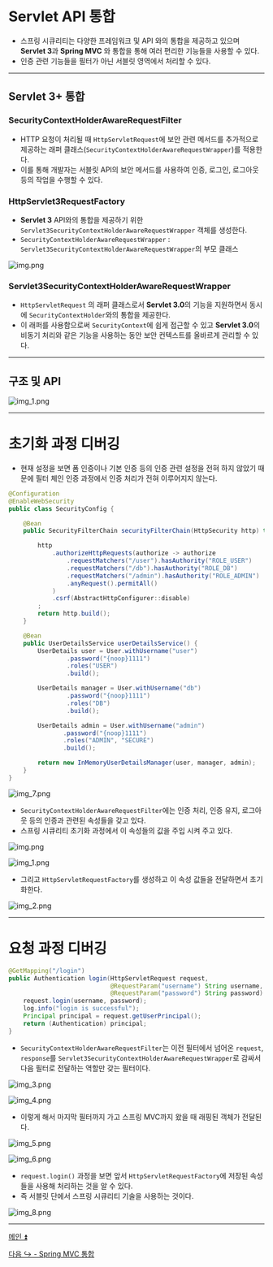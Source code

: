 # Servlet API 통합

- 스프링 시큐리티는 다양한 프레임워크 및 API 와의 통합을 제공하고 있으며 **Servlet 3**과 **Spring MVC** 와 통합을 통해 여러 편리한 기능들을 사용할 수 있다.
- 인증 관련 기능들을 필터가 아닌 서블릿 영역에서 처리할 수 있다.

---

## Servlet 3+ 통합

### SecurityContextHolderAwareRequestFilter
- HTTP 요청이 처리될 때 `HttpServletRequest`에 보안 관련 메서드를 추가적으로 제공하는 래퍼 클래스(`SecurityContextHolderAwareRequestWrapper`)를 적용한다.
- 이를 통해 개발자는 서블릿 API의 보안 메서드를 사용하여 인증, 로그인, 로그아웃 등의 작업을 수행할 수 있다.

### HttpServlet3RequestFactory
- **Servlet 3** API와의 통합을 제공하기 위한 `Servlet3SecurityContextHolderAwareRequestWrapper` 객체를 생성한다.
- `SecurityContextHolderAwareRequestWrapper` : `Servlet3SecurityContextHolderAwareRequestWrapper`의 부모 클래스

![img.png](image/img.png)

### Servlet3SecurityContextHolderAwareRequestWrapper
- `HttpServletRequest` 의 래퍼 클래스로서 **Servlet 3.0**의 기능을 지원하면서 동시에 `SecurityContextHolder`와의 통합을 제공한다.
- 이 래퍼를 사용함으로써 `SecurityContext`에 쉽게 접근할 수 있고 **Servlet 3.0**의 비동기 처리와 같은 기능을 사용하는 동안 보안 컨텍스트를 올바르게 관리할 수 있다.

---

## 구조 및 API

![img_1.png](image/img_1.png)

---

# 초기화 과정 디버깅

- 현재 설정을 보면 폼 인증이나 기본 인증 등의 인증 관련 설정을 전혀 하지 않았기 때문에 필터 체인 인증 과정에서
인증 처리가 전혀 이루어지지 않는다.

```java
@Configuration
@EnableWebSecurity
public class SecurityConfig {

    @Bean
    public SecurityFilterChain securityFilterChain(HttpSecurity http) throws Exception {

        http
            .authorizeHttpRequests(authorize -> authorize
                .requestMatchers("/user").hasAuthority("ROLE_USER")
                .requestMatchers("/db").hasAuthority("ROLE_DB")
                .requestMatchers("/admin").hasAuthority("ROLE_ADMIN")
                .anyRequest().permitAll()
            )
            .csrf(AbstractHttpConfigurer::disable)
        ;
        return http.build();
    }

    @Bean
    public UserDetailsService userDetailsService() {
        UserDetails user = User.withUsername("user")
                .password("{noop}1111")
                .roles("USER")
                .build();

        UserDetails manager = User.withUsername("db")
                .password("{noop}1111")
                .roles("DB")
                .build();

        UserDetails admin = User.withUsername("admin")
               .password("{noop}1111")
               .roles("ADMIN", "SECURE")
               .build();

        return new InMemoryUserDetailsManager(user, manager, admin);
    }
}
```

![img_7.png](image_1/img_7.png)

- `SecurityContextHolderAwareRequestFilter`에는 인증 처리, 인증 유지, 로그아웃 등의 인증과 관련된 속성들을 갖고 있다.
- 스프링 시큐리티 초기화 과정에서 이 속성들의 값을 주입 시켜 주고 있다.

![img.png](image_1/img.png)

![img_1.png](image_1/img_1.png)

- 그리고 `HttpServletRequestFactory`를 생성하고 이 속성 값들을 전달하면서 초기화한다.

![img_2.png](image_1/img_2.png)

---

# 요청 과정 디버깅

```java
@GetMapping("/login")
public Authentication login(HttpServletRequest request,
                            @RequestParam("username") String username,
                            @RequestParam("password") String password) throws ServletException {
    request.login(username, password);
    log.info("login is successful");
    Principal principal = request.getUserPrincipal();
    return (Authentication) principal;
}
```

- `SecurityContextHolderAwareRequestFilter`는 이전 필터에서 넘어온 `request`, `response`를
`Servlet3SecurityContextHolderAwareRequestWrapper`로 감싸서 다음 필터로 전달하는 역할만 갖는 필터이다.

![img_3.png](image_1/img_3.png)

![img_4.png](image_1/img_4.png)

- 이렇게 해서 마지막 필터까지 가고 스프링 MVC까지 왔을 때 래핑된 객체가 전달된다.

![img_5.png](image_1/img_5.png)

![img_6.png](image_1/img_6.png)

- `request.login()` 과정을 보면 앞서 `HttpServletRequestFactory`에 저장된 속성들을 사용해 처리하는 것을 알 수 있다.
- 즉 서블릿 단에서 스프링 시큐리티 기술을 사용하는 것이다.

![img_8.png](image_1/img_8.png)

---

[메인 ⏫](https://github.com/genesis12345678/TIL/blob/main/Spring/security/security/main.md)

[다음 ↪️ - Spring MVC 통합](https://github.com/genesis12345678/TIL/blob/main/Spring/security/security/Integration/SpringMVC.md)